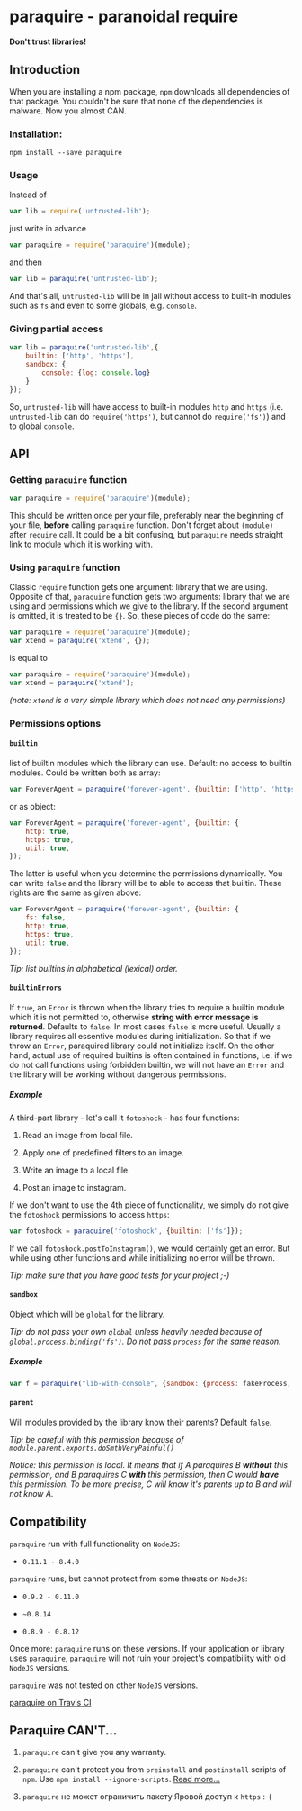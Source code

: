 # paraquire - paranoidal require
**Don't trust libraries!**

## Introduction
When you are installing a npm package, `npm` downloads all dependencies of that package.
You couldn't be sure that none of the dependencies is malware.
Now you almost CAN.

### Installation:
```
npm install --save paraquire
```

### Usage
Instead of
```js
var lib = require('untrusted-lib');
```
just write in advance
```js
var paraquire = require('paraquire')(module);
```
and then
```js
var lib = paraquire('untrusted-lib');
```
And that's all, `untrusted-lib` will be in jail without access to built-in modules such as `fs` and even to some globals, e.g. `console`.

### Giving partial access
```js
var lib = paraquire('untrusted-lib',{
    builtin: ['http', 'https'],
    sandbox: {
        console: {log: console.log}
    }
});
```
So, `untrusted-lib` will have access to built-in modules `http` and `https` (i.e. `untrusted-lib` can do `require('https')`, but cannot do `require('fs')`) and to global `console`.

## API

### Getting `paraquire` function
```js
var paraquire = require('paraquire')(module);
```
This should be written once per your file, preferably near the beginning of your file,
**before** calling `paraquire` function.
Don't forget about `(module)` after `require` call.
It could be a bit confusing,
but `paraquire` needs straight link to module which it is working with.

### Using `paraquire` function
Classic `require` function gets one argument: library that we are using.
Opposite of that, `paraquire` function gets two arguments:
library that we are using and permissions which we give to the library.
If the second argument is omitted, it is treated to be `{}`.
So, these pieces of code do the same:
```js
var paraquire = require('paraquire')(module);
var xtend = paraquire('xtend', {});
```
is equal to
```js
var paraquire = require('paraquire')(module);
var xtend = paraquire('xtend');
```
*(note: `xtend` is a very simple library which does not need any permissions)*

### Permissions options

#### `builtin`
list of builtin modules which the library can use.
Default: no access to builtin modules.
Could be written both as array:
```js
var ForeverAgent = paraquire('forever-agent', {builtin: ['http', 'https', 'util']})
```
or as object:
```js
var ForeverAgent = paraquire('forever-agent', {builtin: {
    http: true,
    https: true,
    util: true,
});
```
The latter is useful when you determine the permissions dynamically.
You can write `false` and the library will be to able to access that builtin.
These rights are the same as given above:
```js
var ForeverAgent = paraquire('forever-agent', {builtin: {
    fs: false,
    http: true,
    https: true,
    util: true,
});
```
*Tip: list builtins in alphabetical (lexical) order.*

#### `builtinErrors`
If `true`, an `Error` is thrown when the library tries to require a builtin module which it is not permitted to, otherwise **string with error message is returned**.
Defaults to `false`.
In most cases `false` is more useful.
Usually a library requires all essentive modules during initialization.
So that if we throw an `Error`, paraquired library could not initialize itself.
On the other hand, actual use of required builtins is often contained in functions,
i.e. if we do not call functions using forbidden builtin, we will not have an `Error` and
the library will be working without dangerous permissions.

##### Example
A third-part library - let's call it `fotoshock` - has four functions:

1. Read an image from local file.

2. Apply one of predefined filters to an image.

3. Write an image to a local file.

4. Post an image to instagram.

If we don't want to use the 4th piece of functionality, we simply do not give the `fotoshock` permissions to access `https`:
```js
var fotoshock = paraquire('fotoshock', {builtin: ['fs']});
```
If we call `fotoshock.postToInstagram()`, we would certainly get an error.
But while using other functions and while initializing no error will be thrown.

*Tip: make sure that you have good tests for your project ;-)*

#### `sandbox`
Object which will be `global` for the library.

*Tip: do not pass your own `global` unless heavily needed because of `global.process.binding('fs')`. Do not pass `process` for the same reason.*

##### Example
```js
var f = paraquire("lib-with-console", {sandbox: {process: fakeProcess, console: fakeConsole}});
```

#### `parent`
Will modules provided by the library know their parents?
Default `false`.

*Tip: be careful with this permission because of `module.parent.exports.doSmthVeryPainful()`*

*Notice: this permission is local. It means that if A paraquires B **without** this permission, and B paraquires C **with** this permission, then C would **have** this permission. To be more precise, C will know it's parents up to B and will not know A.*

## Compatibility

`paraquire` run with full functionality on `NodeJS`:

* `0.11.1 - 8.4.0`

`paraquire` runs, but cannot protect from some threats on `NodeJS`:

* `0.9.2 - 0.11.0`

* `~0.8.14`

* `0.8.9 - 0.8.12`

Once more: `paraquire` runs on these versions.
If your application or library uses `paraquire`,
`paraquire` will not ruin your project's compatibility with old `NodeJS` versions.

`paraquire` was not tested on other `NodeJS` versions.

[paraquire on Travis CI](https://travis-ci.org/nickkolok/paraquire)

## Paraquire CAN'T...

1. `paraquire` can't give you any warranty.

2. `paraquire` can't protect you from `preinstall` and `postinstall` scripts of `npm`.
Use `npm install --ignore-scripts`.
[Read more...](https://twitter.com/maybekatz/status/892501201551368192)

3. `paraquire` не может ограничить пакету Яровой доступ к `https` :-(